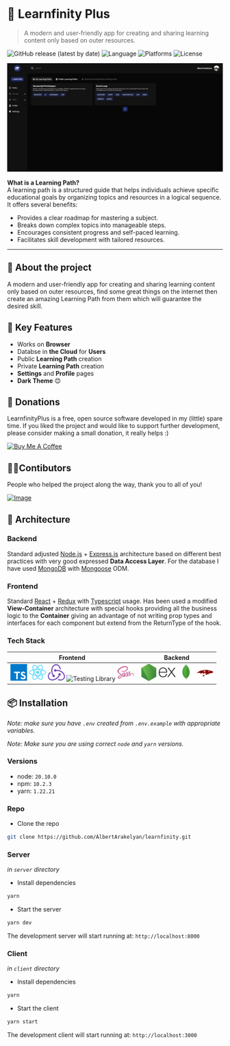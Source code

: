 # 📖 Learnfinity Plus

> A modern and user-friendly app for creating and sharing learning content only based on outer resources.

![GitHub release (latest by date)](https://img.shields.io/github/v/release/AlbertArakelyan/learnfinity)
![Language](https://img.shields.io/badge/language-typescript%2C%20nodejs-blue)
![Platforms](https://img.shields.io/badge/platforms-Browser-green)
![License](https://img.shields.io/github/license/espanso/espanso)

![Screenshot](./screenshot.png)

**What is a Learning Path?**  
A learning path is a structured guide that helps individuals achieve specific educational goals by organizing topics and resources in a logical sequence. It offers several benefits:

- Provides a clear roadmap for mastering a subject.
- Breaks down complex topics into manageable steps.
- Encourages consistent progress and self-paced learning.
- Facilitates skill development with tailored resources.

---

## 📝 About the project
A modern and user-friendly app for creating and sharing learning content only based on outer resources, find some great things on the internet then create an amazing Learning Path from them which will guarantee the desired skill.

## 🔑 Key Features
- Works on **Browser**
- Databse in **the Cloud** for **Users**
- Public **Learning Path** creation
- Private **Learning Path** creation
- **Settings** and **Profile** pages
- **Dark Theme** 😊

## 🙏 Donations
LearnfinityPlus is a free, open source software developed in my (little) spare time. If you liked the project and would like to support further development, please consider making a small donation, it really helps :)

<a href="https://www.buymeacoffee.com/albertarakelyan" target="_blank"><img src="https://cdn.buymeacoffee.com/buttons/v2/default-yellow.png" alt="Buy Me A Coffee" style="width: 108px !important;" ></a>

## 👨‍💻Contibutors
People who helped the project along the way, thank you to all of you!

[![Image](https://contrib.rocks/image?repo=AlbertArakelyan/learnfinity)](https://github.com/AlbertArakelyan/learnfinity/graphs/contributors)

## 🏰 Architecture
### Backend
Standard adjusted [Node.js](https://nodejs.org/en) + [Express.js](https://expressjs.com/) architecture based on different best practices with very good expressed **Data Access Layer**. For the database I have used [MongoDB](https://www.mongodb.com/) with [Mongoose](https://mongoosejs.com/) ODM.

### Frontend
Standard [React](https://reactjs.org/) + [Redux](https://redux.js.org/) with [Typescript](https://www.typescriptlang.org/) usage. Has been used a modified **View-Container** architecture with special hooks providing all the business logic to the **Container** giving an advantage of not writing prop types and interfaces for each component but extend from the ReturnType of the hook.

### Tech Stack
<table>
  <thead>
    <tr>
      <th>Frontend</th>
      <th>Backend</th>
    </tr>
  </thead>
  <tbody>
    <tr>
      <td>
        <div>
          <img src="https://github.com/devicons/devicon/blob/master/icons/typescript/typescript-original.svg" width="40" height="40" title="Typescript" alt="Typescript">
          <img src="https://github.com/devicons/devicon/blob/master/icons/react/react-original.svg" width="40" height="40" title="React" alt="React">
          <img src="https://github.com/devicons/devicon/blob/master/icons/redux/redux-original.svg" width="40" height="40" title="Redux" alt="Redux">
          <img src="https://testing-library.com/img/octopus-128x128.png" width="40" height="40" title="Testing Library" alt="Testing Library">
          <img src="https://github.com/devicons/devicon/blob/master/icons/sass/sass-original.svg" width="40" height="40" title="Sass" alt="Sass">
        </div>
      </td>
      <td>
        <div>
          <img src="https://github.com/devicons/devicon/blob/master/icons/nodejs/nodejs-original.svg" width="40" height="40" title="Nodejs" alt="Nodejs">
          <img src="https://github.com/devicons/devicon/blob/master/icons/express/express-original.svg" width="40" height="40" title="Express" alt="Express">
          <img src="https://github.com/devicons/devicon/blob/master/icons/mongodb/mongodb-original.svg" width="40" height="40" title="MongoDB" alt="MongoDB">
          <img src="https://raw.githubusercontent.com/github/explore/80688e429a7d4ef2fca1e82350fe8e3517d3494d/topics/mongoose/mongoose.png" title="Mongoose" alt="Mongoose" width="40" height="40"/>
        </div>
      </td>
    </tr>
  </tbody>
</table>

## 📦 Installation
_Note: make sure you have `.env` created from `.env.example` with appropriate variables._

_Note: Make sure you are using correct `node` and `yarn` versions._

### Versions
- node: `20.10.0`
- npm: `10.2.3`
- yarn: `1.22.21`

### Repo
- Clone the repo
```bash
git clone https://github.com/AlbertArakelyan/learnfinity.git
```

### Server
*in `server` directory*
- Install dependencies
```bash
yarn
```

- Start the server
```bash
yarn dev
```

The development server will start running at: `http://localhost:8000`

### Client
*in `client` directory*
- Install dependencies
```bash
yarn
```

- Start the client
```bash
yarn start
```

The development client will start running at: `http://localhost:3000`

[//]: # (## 🚀 How to use)
